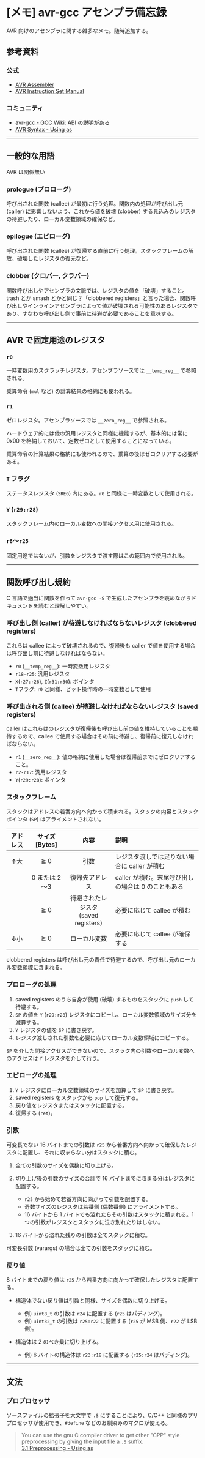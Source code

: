 # [メモ] avr-gcc アセンブラ備忘録

AVR 向けのアセンブラに関する雑多なメモ。随時追加する。

## 参考資料

### 公式

- [AVR Assembler](https://ww1.microchip.com/downloads/en/DeviceDoc/40001917A.pdf)
- [AVR Instruction Set Manual](https://ww1.microchip.com/downloads/en/DeviceDoc/AVR-InstructionSet-Manual-DS40002198.pdf)

### コミュニティ

- [avr-gcc - GCC Wiki](https://gcc.gnu.org/wiki/avr-gcc): ABI の説明がある
- [AVR Syntax - Using as](https://sourceware.org/binutils/docs-2.18/as/AVR-Syntax.html#AVR-Syntax)

----

## 一般的な用語

AVR は関係無い

### prologue (プロローグ)

呼び出された関数 (callee) が最初に行う処理。関数内の処理が呼び出し元 (caller) に影響しないよう、これから値を破壊 (clobber) する見込みのレジスタの待避したり、ローカル変数領域の確保など。

### epilogue (エピローグ)

呼び出された関数 (callee) が復帰する直前に行う処理。スタックフレームの解放、破壊したレジスタの復元など。

### clobber (クロバー, クラバー)

関数呼び出しやアセンブラの文脈では、レジスタの値を「破壊」すること。trash とか smash とかと同じ？「clobbered registers」と言った場合、関数呼び出しやインラインアセンブラによって値が破壊される可能性のあるレジスタであり、すなわち呼び出し側で事前に待避が必要であることを意味する。

----

## AVR で固定用途のレジスタ

### `r0`

一時変数用のスクラッチレジスタ。アセンブラソースでは `__temp_reg__` で参照される。

乗算命令 (`mul` など) の計算結果の格納にも使われる。

### `r1`

ゼロレジスタ。アセンブラソースでは `__zero_reg__` で参照される。

ハードウェア的には他の汎用レジスタと同様に機能するが、基本的には常に 0x00 を格納しておいて、定数ゼロとして使用することになっている。

乗算命令の計算結果の格納にも使われるので、乗算の後はゼロクリアする必要がある。

### `T` フラグ

ステータスレジスタ (`SREG`) 内にある。`r0` と同様に一時変数として使用される。

### `Y` (`r29:r28`)

スタックフレーム内のローカル変数への間接アクセス用に使用される。

### `r8`～`r25`

固定用途ではないが、引数をレジスタで渡す際はこの範囲内で使用される。

----

## 関数呼び出し規約

C 言語で適当に関数を作って `avr-gcc -S` で生成したアセンブラを眺めながらドキュメントを読むと理解しやすい。

### 呼び出し側 (caller) が待避しなければならないレジスタ (clobbered registers)

これらは callee によって破壊されるので、復帰後も caller で値を使用する場合は呼び出し前に待避しなければならない。

- `r0` (`__temp_reg__`): 一時変数用レジスタ
- `r18–r25`: 汎用レジスタ
- `X`(`r27:r26`), `Z`(`r31:r30`): ポインタ
- `T`フラグ: `r0` と同様、ビット操作時の一時変数として使用

### 呼び出される側 (callee) が待避しなければならないレジスタ (saved registers)

caller はこれらはのレジスタが復帰後も呼び出し前の値を維持していることを期待するので、callee で使用する場合はその前に待避し、復帰前に復元しなければならない。

- `r1` (`__zero_reg__`): 値の格納に使用した場合は復帰前までにゼロクリアすること。
- `r2-r17`: 汎用レジスタ
- `Y`(`r29:r28`): ポインタ

### スタックフレーム

スタックはアドレスの若番方向へ向かって積まれる。スタックの内容とスタックポインタ (`SP`) はアライメントされない。

|アドレス|サイズ \[Bytes\]|内容|説明|
|:--:|:--:|:--:|:--|
|↑大|≧ 0|引数|レジスタ渡しでは足りない場合に caller が積む|
||0 または 2～3|復帰先アドレス|caller が積む。末尾呼び出しの場合は 0 のこともある|
||≧ 0|待避されたレジスタ<br>(saved registers)|必要に応じて callee が積む|
|↓小|≧ 0|ローカル変数|必要に応じて callee が確保する|

clobbered registers は呼び出し元の責任で待避するので、呼び出し元のローカル変数領域に含まれる。

### プロローグの処理

1. saved registers のうち自身が使用 (破壊) するものをスタックに `push` して待避する。
2. `SP` の値を `Y` (`r29:r28`) レジスタにコピーし、ローカル変数領域のサイズ分を減算する。
3. `Y` レジスタの値を `SP` に書き戻す。
4. レジスタ渡しされた引数を必要に応じてローカル変数領域にコピーする。

`SP` を介した間接アクセスができないので、スタック内の引数やローカル変数へのアクセスは `Y` レジスタを介して行う。

### エピローグの処理

1. `Y` レジスタにローカル変数領域のサイズを加算して `SP` に書き戻す。
2. saved registers をスタックから `pop` して復元する。
3. 戻り値をレジスタまたはスタックに配置する。
4. 復帰する (`ret`)。

### 引数

可変長でない 16 バイトまでの引数は `r25` から若番方向へ向かって確保したレジスタに配置し、それに収まらない分はスタックに積む。

1. 全ての引数のサイズを偶数に切り上げる。
2. 切り上げ後の引数のサイズの合計で 16 バイトまでに収まる分はレジスタに配置する。

    - `r25` から始めて若番方向に向かって引数を配置する。
    - 奇数サイズのレジスタは若番側 (偶数番側) にアライメントする。
    - 16 バイトから 1 バイトでも溢れたらその引数はスタックに積まれる。1 つの引数がレジスタとスタックに泣き別れたりはしない。

3. 16 バイトから溢れた残りの引数は全てスタックに積む。

可変長引数 (varargs) の場合は全ての引数をスタックに積む。

### 戻り値

8 バイトまでの戻り値は `r25` から若番方向に向かって確保したレジスタに配置する。

- 構造体でない戻り値は引数と同様、サイズを偶数に切り上げる。

    - 例) `uint8_t` の引数は `r24` に配置する (`r25` はパディング)。
    - 例) `uint32_t` の引数は `r25:r22` に配置する (`r25` が MSB 側、`r22` が LSB 側)。

- 構造体は 2 のべき乗に切り上げる。

    - 例) 6 バイトの構造体は `r23:r18` に配置する (`r25:r24` はパディング)。

----

## 文法

### プロプロセッサ

ソースファイルの拡張子を大文字で `.S` にすることにより、C/C++ と同様のプリプロセッサが使用でき、`#define` などのお馴染みのマクロが使える。

> You can use the gnu C compiler driver to get other "CPP" style preprocessing by giving the input file a `.S` suffix.<br>
> [3.1 Preprocessing - Using as](https://sourceware.org/binutils/docs-2.18/as/Preprocessing.html#Preprocessing)
